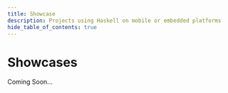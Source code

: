 ```yaml
---
title: Showcase
description: Projects using Haskell on mobile or embedded platforms
hide_table_of_contents: true
---
```


# Showcases

Coming Soon...